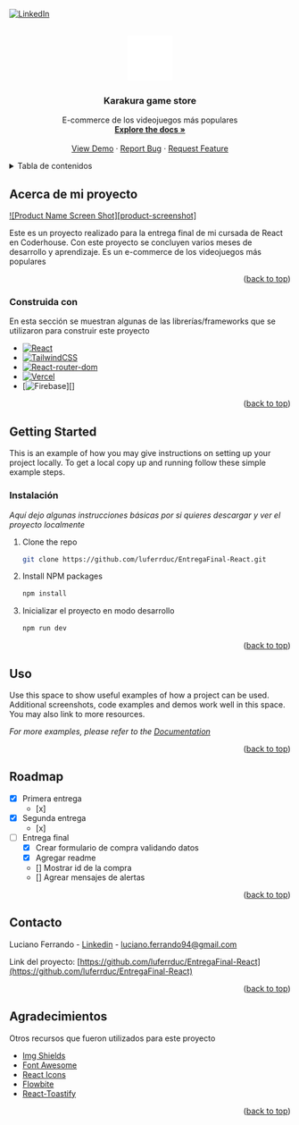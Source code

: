 
<a name="readme-top"></a>


<!-- PROJECT SHIELDS -->
<!--
*** I'm using markdown "reference style" links for readability.
*** Reference links are enclosed in brackets [ ] instead of parentheses ( ).
*** See the bottom of this document for the declaration of the reference variables
*** for contributors-url, forks-url, etc. This is an optional, concise syntax you may use.
*** https://www.markdownguide.org/basic-syntax/#reference-style-links
-->

[![LinkedIn][linkedin-shield]][linkedin-url]



<!-- PROJECT LOGO -->
<br />
<div align="center">
  <a href="https://vercel.com/luferrduc/karakura-store">
    <img src="src/assets/karakura.png" alt="Logo" width="80" height="80">
  </a>

  <h3 align="center">Karakura game store</h3>

  <p align="center">
    E-commerce de los videojuegos más populares
    <br />
    <a href="https://github.com/othneildrew/Best-README-Template"><strong>Explore the docs »</strong></a>
    <br />
    <br />
    <a href="https://github.com/othneildrew/Best-README-Template">View Demo</a>
    ·
    <a href="https://github.com/othneildrew/Best-README-Template/issues">Report Bug</a>
    ·
    <a href="https://github.com/othneildrew/Best-README-Template/issues">Request Feature</a>
  </p>
</div>



<!-- TABLE OF CONTENTS -->
<details>
  <summary>Tabla de contenidos</summary>
  <ol>
    <li>
      <a href="#about-the-project">Acerca del proyecto</a>
      <ul>
        <li><a href="#built-with">Construida con</a></li>
      </ul>
    </li>
    <li>
      <a href="#getting-started">Getting Started</a>
      <ul>
        <li><a href="#installation">Instalación</a></li>
      </ul>
    </li>
    <li><a href="#usage">Uso</a></li>
    <li><a href="#roadmap">Roadmap</a></li>
    <li><a href="#contact">Contacto</a></li>
    <li><a href="#acknowledgments">Acknowledgments</a></li>
  </ol>
</details>



<!-- ABOUT THE PROJECT -->
## Acerca de mi proyecto

[![Product Name Screen Shot][product-screenshot]](https://example.com)

Este es un proyecto realizado para la entrega final de mi cursada de React en Coderhouse. Con este proyecto se concluyen varios meses
de desarrollo y aprendizaje. Es un e-commerce de los videojuegos más populares

<p align="right">(<a href="#readme-top">back to top</a>)</p>



### Construida con

En esta sección se muestran algunas de las librerías/frameworks que se utilizaron para construir este proyecto

* [![React][React.js]][React-url]
* [![TailwindCSS][TailwindCSS]][TailwindCSS-url]
* [![React-router-dom][React-router-dom]][React-router-dom-url]
* [![Vercel][Vercel]][Vercel-url]
* [![Firebase][Firebase]][]

<p align="right">(<a href="#readme-top">back to top</a>)</p>



<!-- GETTING STARTED -->
## Getting Started

This is an example of how you may give instructions on setting up your project locally.
To get a local copy up and running follow these simple example steps.


### Instalación

_Aquí dejo algunas instrucciones básicas por si quieres descargar y ver el proyecto localmente_

1. Clone the repo
   ```sh
   git clone https://github.com/luferrduc/EntregaFinal-React.git
   ```
2. Install NPM packages
   ```sh
   npm install
   ```
3. Inicializar el proyecto en modo desarrollo
   ```sh
   npm run dev
   ```

<p align="right">(<a href="#readme-top">back to top</a>)</p>



<!-- USAGE EXAMPLES -->
## Uso

Use this space to show useful examples of how a project can be used. Additional screenshots, code examples and demos work well in this space. You may also link to more resources.

_For more examples, please refer to the [Documentation](https://example.com)_

<p align="right">(<a href="#readme-top">back to top</a>)</p>



<!-- ROADMAP -->
## Roadmap

- [x] Primera entrega
    - [x] 
- [x] Segunda entrega
    - [x] 
- [ ] Entrega final
    - [x] Crear formulario de compra validando datos
    - [x] Agregar readme
    - [] Mostrar id de la compra
    - [] Agrear mensajes de alertas



<p align="right">(<a href="#readme-top">back to top</a>)</p>

<!-- CONTACT -->
## Contacto

Luciano Ferrando - [Linkedin](https://www.linkedin.com/in/luciano-andrés-ferrando-donoso/) - luciano.ferrando94@gmail.com

Link del proyecto: [https://github.com/luferrduc/EntregaFinal-React](https://github.com/luferrduc/EntregaFinal-React)

<p align="right">(<a href="#readme-top">back to top</a>)</p>



<!-- ACKNOWLEDGMENTS -->
## Agradecimientos

Otros recursos que fueron utilizados para este proyecto

* [Img Shields](https://shields.io)
* [Font Awesome](https://fontawesome.com)
* [React Icons](https://react-icons.github.io/react-icons/search)
* [Flowbite](https://flowbite.com)
* [React-Toastify](https://fkhadra.github.io/react-toastify/introduction/)

<p align="right">(<a href="#readme-top">back to top</a>)</p>



<!-- MARKDOWN LINKS & IMAGES -->
<!-- https://www.markdownguide.org/basic-syntax/#reference-style-links -->
[contributors-shield]: https://img.shields.io/github/contributors/othneildrew/Best-README-Template.svg?style=for-the-badge
[contributors-url]: https://github.com/othneildrew/Best-README-Template/graphs/contributors
[forks-shield]: https://img.shields.io/github/forks/othneildrew/Best-README-Template.svg?style=for-the-badge
[forks-url]: https://github.com/othneildrew/Best-README-Template/network/members
[stars-shield]: https://img.shields.io/github/stars/othneildrew/Best-README-Template.svg?style=for-the-badge
[stars-url]: https://github.com/othneildrew/Best-README-Template/stargazers
[issues-shield]: https://img.shields.io/github/issues/othneildrew/Best-README-Template.svg?style=for-the-badge
[issues-url]: https://github.com/othneildrew/Best-README-Template/issues
[license-shield]: https://img.shields.io/github/license/othneildrew/Best-README-Template.svg?style=for-the-badge
[license-url]: https://github.com/othneildrew/Best-README-Template/blob/master/LICENSE.txt
[linkedin-shield]: https://img.shields.io/badge/-LinkedIn-black.svg?style=for-the-badge&logo=linkedin&colorB=555
[linkedin-url]: https://linkedin.com/in/luciano-andrés-ferrando-donoso/
[Next.js]: https://img.shields.io/badge/next.js-000000?style=for-the-badge&logo=nextdotjs&logoColor=white
[Next-url]: https://nextjs.org/
[React.js]: https://img.shields.io/badge/React-20232A?style=for-the-badge&logo=react&logoColor=61DAFB
[React-url]: https://reactjs.org/
[Bootstrap.com]: https://img.shields.io/badge/Bootstrap-563D7C?style=for-the-badge&logo=bootstrap&logoColor=white
[Bootstrap-url]: https://getbootstrap.com
[TailwindCSS]: https://img.shields.io/badge/tailwindcss-%2338B2AC.svg?style=for-the-badge&logo=tailwind-css&logoColor=white
[TailwindCSS-url]: https://tailwindcss.com
[React-router-dom]: https://img.shields.io/badge/-React%20Query-FF4154?style=for-the-badge&logo=react%20query&logoColor=white
[React-router-dom-url]: https://reactrouter.com/en/main
[GitHub]: https://img.shields.io/badge/github-%23121011.svg?style=for-the-badge&logo=github&logoColor=white
[Vercel]: https://img.shields.io/badge/vercel-%23000000.svg?style=for-the-badge&logo=vercel&logoColor=white
[Vercel-url]: https://vercel.com
[Firebase]: https://img.shields.io/badge/Firebase-039BE5?style=for-the-badge&logo=Firebase&logoColor=white
[React-Hook-Form]: https://img.shields.io/badge/React%20Hook%20Form-%23EC5990.svg?style=for-the-badge&logo=reacthookform&logoColor=white